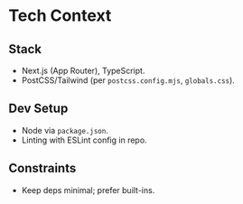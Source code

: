 # Tech Context

## Stack
- Next.js (App Router), TypeScript.
- PostCSS/Tailwind (per `postcss.config.mjs`, `globals.css`).

## Dev Setup
- Node via `package.json`.
- Linting with ESLint config in repo.

## Constraints
- Keep deps minimal; prefer built-ins.

